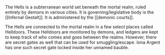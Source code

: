 The Hells is a subterranean world set beneath the mortal realm, ruled entirely by demons in various cities. It is governing/legislative body is the [[Infernal Gestalt]]. It is administered by the [[demonic courts]].

The Hells are connected to the mortal realm in a few select places called Helldoors. These Helldoors are monitored by demons, and ledgers are kept to keep track of who comes and goes between the realms. However, there are secret gates as well that can be used for smuggling/escape. Iona Argent has one such secret gate locked inside her unnamed bauble.